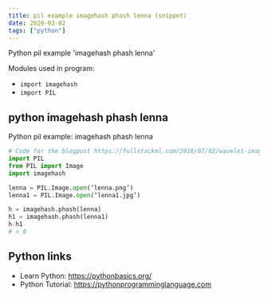 ```yaml
---
title: pil example imagehash phash lenna (snippet)
date: 2020-03-02
tags: ["python"]
---
```

Python pil example 'imagehash phash lenna'


Modules used in program: 
* `import imagehash`
* `import PIL`

## python imagehash phash lenna

Python pil example: imagehash phash lenna

```python
# Code for the blogpost https://fullstackml.com/2016/07/02/wavelet-image-hash-in-python/
import PIL
from PIL import Image
import imagehash

lenna = PIL.Image.open(‘lenna.png’)
lenna1 = PIL.Image.open(‘lenna1.jpg’)

h = imagehash.phash(lenna)
h1 = imagehash.phash(lenna1)
h-h1
# > 0

```

## Python links

- Learn Python: https://pythonbasics.org/
- Python Tutorial: https://pythonprogramminglanguage.com
